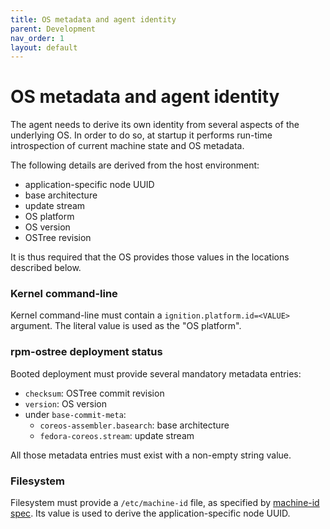 ```yaml
---
title: OS metadata and agent identity
parent: Development
nav_order: 1
layout: default
---
```


# OS metadata and agent identity

The agent needs to derive its own identity from several aspects of the underlying OS.
In order to do so, at startup it performs run-time introspection of current machine state and OS metadata.

The following details are derived from the host environment:

 * application-specific node UUID
 * base architecture
 * update stream
 * OS platform
 * OS version
 * OSTree revision

It is thus required that the OS provides those values in the locations described below.

### Kernel command-line

Kernel command-line must contain a `ignition.platform.id=<VALUE>` argument. The literal value is used as the "OS platform".

### rpm-ostree deployment status

Booted deployment must provide several mandatory metadata entries:

 * `checksum`: OSTree commit revision
 * `version`: OS version
 * under `base-commit-meta`:
   * `coreos-assembler.basearch`: base architecture
   * `fedora-coreos.stream`: update stream

All those metadata entries must exist with a non-empty string value.

### Filesystem

Filesystem must provide a `/etc/machine-id` file, as specified by [machine-id spec][machine-id]. Its value is used to derive the application-specific node UUID.

[machine-id]: https://www.freedesktop.org/software/systemd/man/machine-id.html
